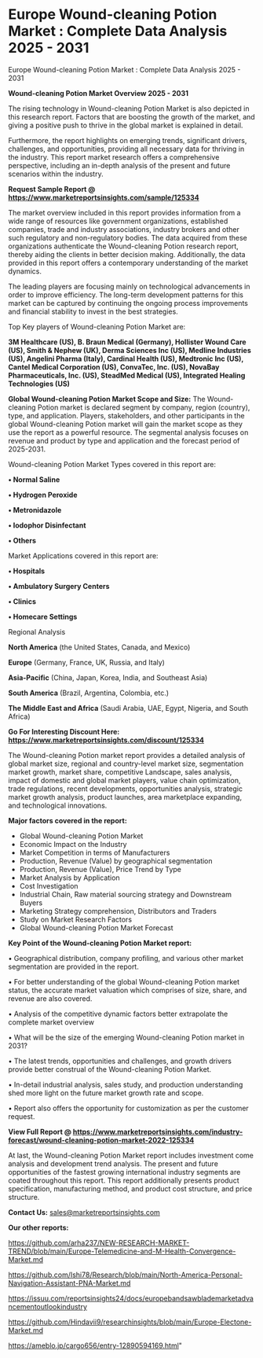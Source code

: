 # Europe Wound-cleaning Potion Market : Complete Data Analysis 2025 - 2031
Europe Wound-cleaning Potion Market : Complete Data Analysis 2025 - 2031

<Strong> Wound-cleaning Potion Market Overview 2025 - 2031</strong>

The rising technology in Wound-cleaning Potion Market is also depicted in this research report. Factors that are boosting the growth of the market, and giving a positive push to thrive in the global market is explained in detail.

Furthermore, the report highlights on emerging trends, significant drivers, challenges, and opportunities, providing all necessary data for thriving in the industry. This report market research offers a comprehensive perspective, including an in-depth analysis of the present and future scenarios within the industry.

<strong>Request Sample Report @ <a href=https://www.marketreportsinsights.com/sample/125334>https://www.marketreportsinsights.com/sample/125334</a></strong>

The market overview included in this report provides information from a wide range of resources like government organizations, established companies, trade and industry associations, industry brokers and other such regulatory and non-regulatory bodies. The data acquired from these organizations authenticate the Wound-cleaning Potion research report, thereby aiding the clients in better decision making. Additionally, the data provided in this report offers a contemporary understanding of the market dynamics.

The leading players are focusing mainly on technological advancements in order to improve efficiency. The long-term development patterns for this market can be captured by continuing the ongoing process improvements and financial stability to invest in the best strategies.

Top Key players of Wound-cleaning Potion Market are:

<strong>3M Healthcare (US), B. Braun Medical (Germany), Hollister Wound Care (US), Smith & Nephew (UK), Derma Sciences Inc (US), Medline Industries (US), Angelini Pharma (Italy), Cardinal Health (US), Medtronic Inc (US), Cantel Medical Corporation (US), ConvaTec, Inc. (US), NovaBay Pharmaceuticals, Inc. (US), SteadMed Medical (US), Integrated Healing Technologies (US)</strong>

<strong><b>Global Wound-cleaning Potion Market Scope and Size:</b></strong>
The Wound-cleaning Potion market is declared segment by company, region (country), type, and application. Players, stakeholders, and other participants in the global Wound-cleaning Potion market will gain the market scope as they use the report as a powerful resource. The segmental analysis focuses on revenue and product by type and application and the forecast period of 2025-2031.

Wound-cleaning Potion Market Types covered in this report are:

<strong>• Normal Saline

• Hydrogen Peroxide

• Metronidazole

• Iodophor Disinfectant

• Others</strong>

Market Applications covered in this report are:

<strong>• Hospitals

• Ambulatory Surgery Centers

• Clinics

• Homecare Settings</strong> 

Regional Analysis

<strong>North America</strong> (the United States, Canada, and Mexico)

<strong>Europe</strong> (Germany, France, UK, Russia, and Italy)

<strong>Asia-Pacific</strong> (China, Japan, Korea, India, and Southeast Asia)

<strong>South America</strong> (Brazil, Argentina, Colombia, etc.)

<strong>The Middle East and Africa</strong> (Saudi Arabia, UAE, Egypt, Nigeria, and South Africa)

<strong>Go For Interesting Discount Here: <a href=https://www.marketreportsinsights.com/discount/125334>https://www.marketreportsinsights.com/discount/125334</a></strong>

The Wound-cleaning Potion market report provides a detailed analysis of global market size, regional and country-level market size, segmentation market growth, market share, competitive Landscape, sales analysis, impact of domestic and global market players, value chain optimization, trade regulations, recent developments, opportunities analysis, strategic market growth analysis, product launches, area marketplace expanding, and technological innovations.

<strong><b>Major factors covered in the report:</b></strong>
<ul>
  <li>Global Wound-cleaning Potion Market </li>
  <li>Economic Impact on the Industry</li>
  <li>Market Competition in terms of Manufacturers</li>
  <li>Production, Revenue (Value) by geographical segmentation</li>
  <li>Production, Revenue (Value), Price Trend by Type</li>
  <li>Market Analysis by Application</li>
  <li>Cost Investigation</li>
  <li>Industrial Chain, Raw material sourcing strategy and Downstream Buyers</li>
  <li>Marketing Strategy comprehension, Distributors and Traders</li>
  <li>Study on Market Research Factors</li>
  <li>Global Wound-cleaning Potion Market Forecast</li>
</ul>

<strong><b>Key Point of the Wound-cleaning Potion Market report:</b></strong>

• Geographical distribution, company profiling, and various other market segmentation are provided in the report.

• For better understanding of the global Wound-cleaning Potion market status, the accurate market valuation which comprises of size, share, and revenue are also covered.

• Analysis of the competitive dynamic factors better extrapolate the complete market overview

• What will be the size of the emerging Wound-cleaning Potion market in 2031?

• The latest trends, opportunities and challenges, and growth drivers provide better construal of the Wound-cleaning Potion Market.

• In-detail industrial analysis, sales study, and production understanding shed more light on the future market growth rate and scope.

• Report also offers the opportunity for customization as per the customer request.

<strong><b>View Full Report @ <a href=https://www.marketreportsinsights.com/industry-forecast/wound-cleaning-potion-market-2022-125334>https://www.marketreportsinsights.com/industry-forecast/wound-cleaning-potion-market-2022-125334</a></b></strong>


At last, the Wound-cleaning Potion Market report includes investment come analysis and development trend analysis. The present and future opportunities of the fastest growing international industry segments are coated throughout this report. This report additionally presents product specification, manufacturing method, and product cost structure, and price structure.

<strong>Contact Us:</strong>
sales@marketreportsinsights.com

<strong>Our other reports:</strong>

<a href=https://github.com/arha237/NEW-RESEARCH-MARKET-TREND/blob/main/Europe-Telemedicine-and-M-Health-Convergence-Market.md>https://github.com/arha237/NEW-RESEARCH-MARKET-TREND/blob/main/Europe-Telemedicine-and-M-Health-Convergence-Market.md</a>

<a href=https://github.com/Ishi78/Research/blob/main/North-America-Personal-Navigation-Assistant-PNA-Market.md>https://github.com/Ishi78/Research/blob/main/North-America-Personal-Navigation-Assistant-PNA-Market.md</a>

<a href=https://issuu.com/reportsinsights24/docs/europebandsawblademarketadvancementoutlookindustry>https://issuu.com/reportsinsights24/docs/europebandsawblademarketadvancementoutlookindustry</a>

<a href=https://github.com/Hindavii9/researchinsights/blob/main/Europe-Electone-Market.md>https://github.com/Hindavii9/researchinsights/blob/main/Europe-Electone-Market.md</a>

<a href=https://ameblo.jp/cargo656/entry-12890594169.html>https://ameblo.jp/cargo656/entry-12890594169.html</a>"
